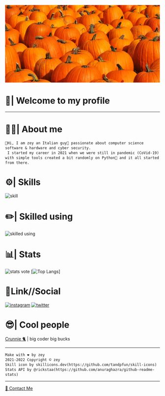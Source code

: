 <img src="pumpkin-shortage-te-main-211022.png">

# 👋| Welcome to my profile #

- - - - 

# 👨‍💻| About me #
    👋Hi, I am zey an Italian guy🍕 passionate about computer science software & hardware and cyber security.
     I started my career in 2021 when we were still in pandemic (CoVid-19) with simple tools created a bit randomly on Python🐍 and it all started from there.

# ⚙️| Skills #
![skill](https://skillicons.dev/icons?i=html,css,js,py,php,dotnet,discord,bots)

# ✏️| Skilled using #
![skilled using](https://skillicons.dev/icons?i=linux,raspberrypi,visualstudio,vscode,unreal,unity,github,discord)

# 📊| Stats #
![stats vote](https://github-readme-stats.vercel.app/api?username=justsae&show_icons=true&theme=dark)
[![Top Langs](https://github-readme-stats.vercel.app/api/top-langs/?username=justsae&show_icons=true&theme=dark&layout=compact)]
# 🔗Link//Social #
[![instagram](https://skillicons.dev/icons?i=instagram&perline=1)](https://www.instagram.com/imgabb__/)
[![twitter](https://skillicons.dev/icons?i=twitter&perline=1)](https://twitter.com/saesweg)
# 😎| Cool people #
<p><a href="https://github.com/Crunnie">Crunnie 🐈</a> | big coder big bucks </p>

- - - - 

    Make with ❤️ by zey
    2021-2022 Copyright © zey
    Skill icon by skillicons.dev(https://github.com/tandpfun/skill-icons)
    Stats API by @rickstaa(https://github.com/anuraghazra/github-readme-stats)
- - - - 
<p><a href="mailto:contact@justsae.tk">📧 Contact Me</a>
